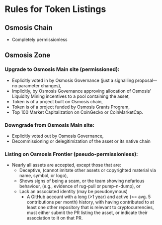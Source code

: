 # Rules for Token Listings

## Osmosis Chain
 - Completely permissionless

## Osmosis Zone
### Upgrade to Osmosis Main site (permissioned):
 - Explicitly voted in by Osmosis Governance (just a signalling proposal--no parameter changes),
 - Implicitly, by Osmosis Governance approving allocation of Osmosis' Liquidity Mining incentives to a pool containing the asset,
 - Token is of a project built on Osmosis chain,
 - Token is of a project funded by Osmosis Grants Program,
 - Top 100 Market Capitalization on CoinGecko or CoinMarketCap.
### Downgrade from Osmosis Main site:
 - Explicitly voted out by Osmosis Governance,
 - Decommissioning or delegitimization of the asset or its native chain
### Listing on Osmosis Frontier (pseudo-permissionless):
 - Nearly all assets are accepted, except those that are:
   - Deceptive, (cannot imitate other assets or copyrighted material via name, symbol, or logo),
   - Shows signs of being a scam, or the team showing nefarious behaviour, (e.g., evidence of rug-pull or pump-n-dump), or
   - Lack an associated identity (may be pseudonymous)
     - A GitHub account with a long (>1 year) and active (>= avg. 5 contributions per month) history, with having contributed to at least one other repository that is relevant to cryptocurrencies, must either submit the PR listing the asset, or indicate their association to it on that PR.
